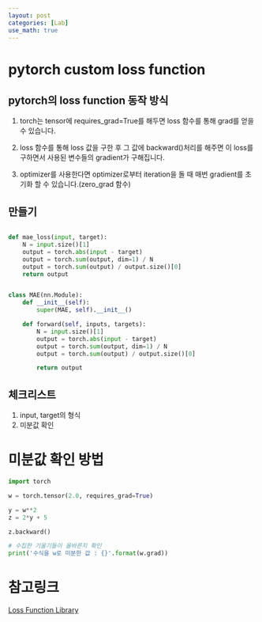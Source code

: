 ```yaml
---
layout: post
categories: [Lab]
use_math: true
---
```



# pytorch custom loss function

## pytorch의 loss function 동작 방식

1. torch는 tensor에 requires_grad=True를 해두면 loss 함수를 통해 grad를 얻을 수 있습니다.

2. loss 함수를 통해 loss 값을 구한 후 그 값에 backward()처리를 해주면 이 loss를 구하면서 사용된 변수들의 gradient가 구해집니다.

3. optimizer를 사용한다면 optimizer로부터 iteration을 돌 때 매번 gradient를 초기화 할 수 있습니다.(zero_grad 함수)

## 만들기

```python

def mae_loss(input, target):
    N = input.size()[1]
    output = torch.abs(input - target)
    output = torch.sum(output, dim=1) / N
    output = torch.sum(output) / output.size()[0]
    return output
```

```python

class MAE(nn.Module):
    def __init__(self):
        super(MAE, self).__init__()

    def forward(self, inputs, targets):
        N = input.size()[1]
        output = torch.abs(input - target)
        output = torch.sum(output, dim=1) / N
        output = torch.sum(output) / output.size()[0]

        return output
```

## 체크리스트
1. input, target의 형식
2. 미분값 확인

# 미분값 확인 방법

```python
import torch

w = torch.tensor(2.0, requires_grad=True)

y = w**2
z = 2*y + 5

z.backward()

# 수집한 기울기들이 올바른지 확인
print('수식을 w로 미분한 값 : {}'.format(w.grad))
```

# 참고링크
[Loss Function Library](https://www.kaggle.com/bigironsphere/loss-function-library-keras-pytorch)

